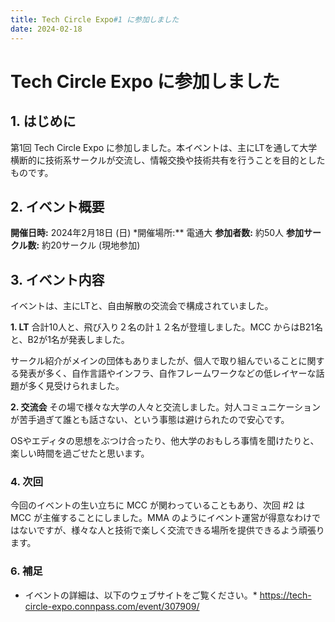 ```yaml
---
title: Tech Circle Expo#1 に参加しました
date: 2024-02-18
---
```

# Tech Circle Expo に参加しました

## 1. はじめに

第1回 Tech Circle Expo に参加しました。本イベントは、主にLTを通して大学横断的に技術系サークルが交流し、情報交換や技術共有を行うことを目的としたものです。

## 2. イベント概要

**開催日時:** 2024年2月18日 (日) 
\*開催場所:\*\*  電通大
**参加者数:** 約50人
**参加サークル数:** 約20サークル (現地参加)

## 3. イベント内容

イベントは、主にLTと、自由解散の交流会で構成されていました。

**1. LT**
合計10人と、飛び入り２名の計１２名が登壇しました。MCC からはB21名と、B2が1名が発表しました。

サークル紹介がメインの団体もありましたが、個人で取り組んでいることに関する発表が多く、自作言語やインフラ、自作フレームワークなどの低レイヤーな話題が多く見受けられました。

**2. 交流会**
その場で様々な大学の人々と交流しました。対人コミュニケーションが苦手過ぎて誰とも話さない、という事態は避けられたので安心です。

OSやエディタの思想をぶつけ合ったり、他大学のおもしろ事情を聞けたりと、楽しい時間を過ごせたと思います。

### 4. 次回

今回のイベントの生い立ちに MCC が関わっていることもあり、次回 #2 は MCC が主催することにしました。MMA のようにイベント運営が得意なわけではないですが、様々な人と技術で楽しく交流できる場所を提供できるよう頑張ります。

### 6. 補足

- イベントの詳細は、以下のウェブサイトをご覧ください。\* https://tech-circle-expo.connpass.com/event/307909/
